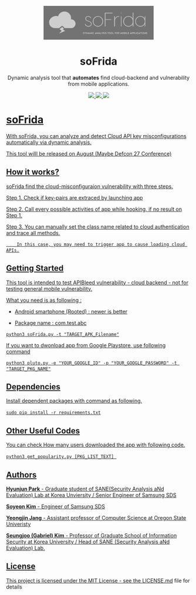 <p align="center">
  <img src="static/soFrida_Logo.png" width="300">
  <h1 align="center">soFrida</h1>
  <p align="center">Dynamic analysis tool that <b>automates</b> find cloud-backend and vulnerability from mobile applications.<p>
  <p align="center">
    <a href="">
      <img src="https://img.shields.io/badge/license-GPLv3-blue.svg" />
    </a>
    <a href="https://github.com/SeleniumHQ/selenium">
      <img src="https://img.shields.io/badge/built%20with-Selenium-yellow.svg" />
    </a>
    <a href="https://www.python.org/">
    	<img src="https://img.shields.io/badge/built%20with-Python3-red.svg" />
  </p>
</p>


# soFrida

With soFrida, you can analyze and detect Cloud API key misconfigurations automatically via dynamic analysis.

This tool willl be released on August (Maybe Defcon 27 Conference)

## How it works?

soFrida find the cloud-misconfiguraion vulnerability with three steps.

Step 1. Check if key-pairs are extraced by launching app

Step 2. Call every possible activities of app while hooking, if no result on Step 1.

Step 3. You can manually set the class name related to cloud authentication and trace all methods.
        
        In this case, you may need to trigger app to cause loading cloud APIs.

## Getting Started

This tool is intended to test APIBleed vulnerability - cloud backend - not for testing general mobile vulnerability.

What you need is as following :

* Android smartphone (Rooted) : newer is better

* Package name : com.test.abc

```
python3 soFrida.py -t "TARGET_APK_Filename"
```

If you want to dwonload app from Google Playstore, use following command

```
python3 pluto.py -e "YOUR_GOOGLE_ID" -p "YOUR_GOOGLE_PASSWORD" -t "TARGET_PKG_NAME"
```

## Dependencies

Install dependent packages with command as following.

```sudo pip install -r requirements.txt```

## Other Useful Codes

You can check How many users downloaded the app with following code.

```python3 get_popularity.py [PKG_LIST_TEXT] ```


## Authors

**Hyunjun Park** - Graduate student of SANE(Security Analysis aNd Evaluation) Lab at Korea Unviersity / Senior Engineer of Samsung SDS

**Soyeon Kim** - Engineer of Samsung SDS

**Yeongjin Jang** - Assistant professor of Computer Science at Oregon State Univeristy

**Seungjoo (Gabriel) Kim** - Professor of Graduate School of Information Security at Korea University /  Head of SANE (Security Analysis aNd Evaluation) Lab.

## License

This project is licensed under the MIT License - see the [LICENSE.md](LICENSE.md) file for details
